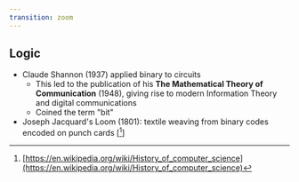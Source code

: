 ```yaml
---
transition: zoom
---
```


## Logic

- Claude Shannon (1937) applied binary to circuits
  - This led to the publication of his **The Mathematical Theory of Communication** (1948), giving rise to modern Information Theory and digital communications
  - Coined the term "bit"
- Joseph Jacquard's Loom (1801): textile weaving from binary codes encoded on punch cards \[[^1]\]

[^1]: [https://en.wikipedia.org/wiki/History_of_computer_science](https://en.wikipedia.org/wiki/History_of_computer_science)